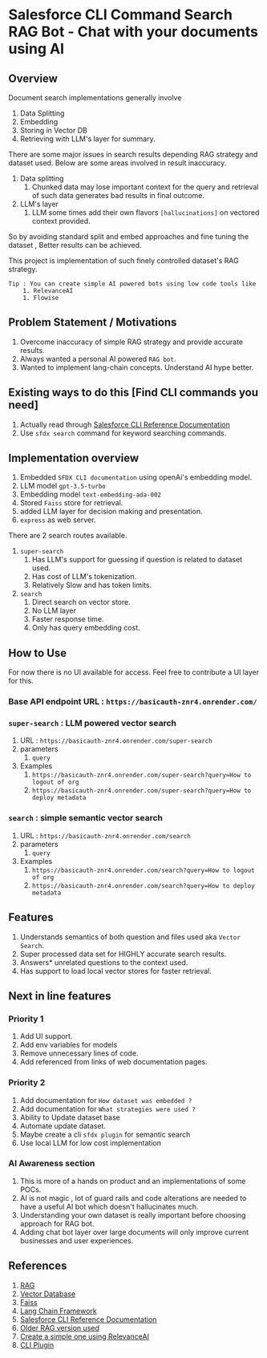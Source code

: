 # Salesforce CLI Command Search RAG Bot - Chat with your documents using AI

## Overview 
Document search implementations generally involve
1. Data Splitting 
1. Embedding
1. Storing in Vector DB
1. Retrieving with LLM's layer for summary.

There are some major issues in search results depending RAG strategy and dataset used. Below are some areas involved in result inaccuracy.
1. Data splitting
    1. Chunked data may lose important context for the query and retrieval of such data generates bad results in final outcome.
1. LLM's layer
    1. LLM some times add their own flavors `[hallucinations]` on vectored context provided.

So by avoiding standard split and embed approaches and fine tuning the dataset , Better results can be achieved.

This project is implementation of such finely controlled dataset's RAG strategy.

    Tip : You can create simple AI powered bots using low code tools like 
        1. RelevanceAI
        1. Flowise

## Problem Statement / Motivations
1. Overcome inaccuracy of simple RAG strategy and provide accurate results.  
1. Always wanted a personal AI powered `RAG bot`.
1. Wanted to implement lang-chain concepts. Understand AI hype better.

## Existing ways to do this [Find CLI commands you need]
1. Actually read through [Salesforce CLI Reference Documentation](https://resources.docs.salesforce.com/246/latest/en-us/sfdc/pdf/sfdx_CLI_reference.pdf)
1. Use `sfdx search` command for keyword searching commands.

## Implementation overview
1. Embedded `SFDX CLI documentation` using openAi's embedding model.
1. LLM model `gpt-3.5-turbo`
1. Embedding model `text-embedding-ada-002` 
1. Stored `Faiss` store for retrieval.
1. added LLM layer for decision making and presentation.
1. `express` as web server.

There are 2 search routes available.

1. `super-search`
    1. Has LLM's support for guessing if question is related to dataset used.
    1. Has cost of LLM's tokenization.
    1. Relatively Slow and has token limits.
1. `search` 
    1. Direct search on vector store.
    1. No LLM layer
    1. Faster response time.
    1. Only has query embedding cost.

## How to Use
For now there is no UI available for access. Feel free to contribute a UI layer for this.

### Base API endpoint URL : `https://basicauth-znr4.onrender.com/`

### `super-search` : LLM powered vector search
1. URL : `https://basicauth-znr4.onrender.com/super-search`
1. parameters
    1. `query`
1. Examples 
    1. `https://basicauth-znr4.onrender.com/super-search?query=How to logout of org`
    1. `https://basicauth-znr4.onrender.com/super-search?query=How to deploy metadata`

### `search` : simple semantic vector search
1. URL : `https://basicauth-znr4.onrender.com/search`
1. parameters
    1. `query`
1. Examples 
    1. `https://basicauth-znr4.onrender.com/search?query=How to logout of org`
    1. `https://basicauth-znr4.onrender.com/search?query=How to deploy metadata`

## Features
1. Understands semantics of both question and files used aka `Vector Search`.
1. Super processed data set for HIGHLY accurate search results.
1. Answers* unrelated questions to the context used.
1. Has support to load local vector stores for faster retrieval.

## Next in line features  
### Priority 1
1. Add UI support.
1. Add env variables for models
1. Remove unnecessary lines of code.
1. Add referenced from links of web documentation pages.

### Priority 2
1. Add documentation for `How dataset was embedded ?`
1. Add documentation for `What strategies were used ?`
1. Ability to Update dataset base
1. Automate update dataset.
1. Maybe create a cli `sfdx plugin` for semantic search
1. Use local LLM for low cost implementation

### AI Awareness section
1. This is more of a hands on product and an implementations of some POCs.
1. AI is not magic , lot of guard rails and code alterations are needed to have a useful AI bot which doesn't hallucinates much.
1. Understanding your own dataset is really important before choosing approach for RAG bot. 
1. Adding chat bot layer over large documents will only improve current businesses and user experiences.

## References
1. [RAG](https://www.hopsworks.ai/dictionary/retrieval-augmented-generation-llm#:~:text=Retrieval%2Daugmented%20generation%20(RAG),%2C%20and%20recent%2Frelevant%20dataset.)
1. [Vector Database](https://www.pinecone.io/learn/vector-database/)
1. [Faiss](https://engineering.fb.com/2017/03/29/data-infrastructure/faiss-a-library-for-efficient-similarity-search/)
1. [Lang Chain Framework](https://js.langchain.com/docs/get_started)
1. [Salesforce CLI Reference Documentation](https://resources.docs.salesforce.com/246/latest/en-us/sfdc/pdf/sfdx_CLI_reference.pdf)
1. [Older RAG version used](https://app.relevanceai.com/form/d7b62b/ae1d1b0e-7ea9-4744-8af2-c2f45b2c417e)
1. [Create a simple one using RelevanceAI](https://app.relevanceai.com/)
1. [CLI Plugin](https://developer.salesforce.com/docs/atlas.en-us.sfdx_cli_plugins.meta/sfdx_cli_plugins/cli_plugins_architecture_sf_cli.htm)